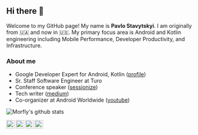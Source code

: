 ## Hi there 👋
Welcome to my GitHub page! My name is **Pavlo Stavytskyi**. I am originally from 🇺🇦 and now in 🇺🇸.
My primary focus area is Android and Kotlin engineering including Mobile Performance, Developer Productivity, and Infrastructure.
### About me

- Google Developer Expert for Android, Kotlin ([profile](https://developers.google.com/profile/u/morfly))
- Sr. Staff Software Engineer at Turo
- Conference speaker ([sessionize](https://sessionize.com/pavlo-stavytskyi/))
- Tech writer ([medium](https://medium.com/@morfly))
- Co-organizer at Android Worldwide ([youtube](https://www.youtube.com/@AndroidWorldwide/videos))

![Morfly's github stats](https://github-readme-stats.vercel.app/api?username=morfly&show_icons=true)

<p>
<a href="https://twitter.com/morfly_io">
  <img align="left" alt="Pavlo Stavytskyi | Twitter" width="22px" src="https://cdn.jsdelivr.net/npm/simple-icons@v3/icons/twitter.svg" />
</a>
<a href="https://www.linkedin.com/in/pavlo-stavytskyi-184313129//">
  <img align="left" alt="Pavlo Stavytskyi | LinkdeIn" width="22px" src="https://cdn.jsdelivr.net/npm/simple-icons@v3/icons/linkedin.svg" />
</a>
<a href="https://medium.com/@morfly">
  <img align="left" alt="Pavlo Stavytskyi | Medium" width="22px" src="https://cdn.jsdelivr.net/npm/simple-icons@3.0.1/icons/medium.svg" />
</a>
<a href="https://sessionize.com/pavlo-stavytskyi/">
  <img align="left" alt="Pavlo Stavytskyi | Sessionize" width="22px" src="https://sessionize.com/landing/images/brand/logo/sessionize-avatar.svg" />
</a>
</p>
